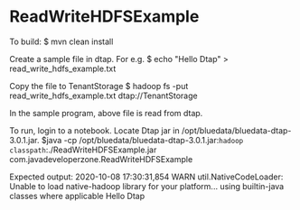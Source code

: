 # ReadWriteHDFSExample
To build:
$ mvn clean install

Create a sample file in dtap. For e.g.
$ echo "Hello Dtap" > read_write_hdfs_example.txt

Copy the file to TenantStorage
$ hadoop fs -put read_write_hdfs_example.txt dtap://TenantStorage

In the sample program, above file is read from dtap.

To run, login to a notebook. Locate Dtap jar in /opt/bluedata/bluedata-dtap-3.0.1.jar. 
$java -cp /opt/bluedata/bluedata-dtap-3.0.1.jar:`hadoop classpath`:./ReadWriteHDFSExample.jar com.javadeveloperzone.ReadWriteHDFSExample

Expected output:
2020-10-08 17:30:31,854 WARN util.NativeCodeLoader: Unable to load native-hadoop library for your platform... using builtin-java classes where applicable
Hello Dtap
